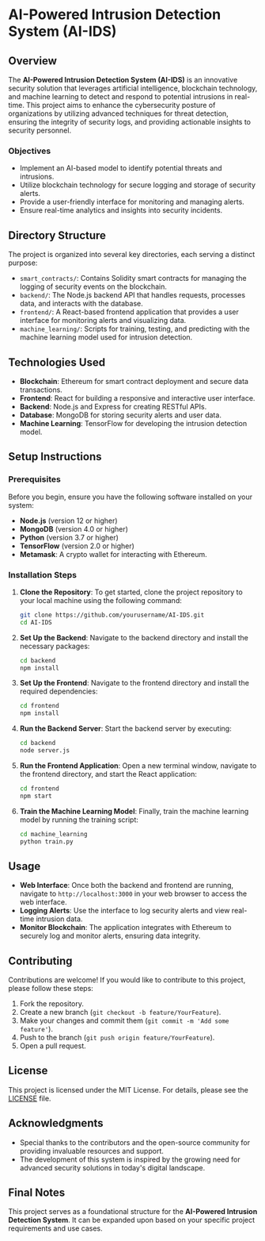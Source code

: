 # AI-Powered Intrusion Detection System (AI-IDS)

## Overview
The **AI-Powered Intrusion Detection System (AI-IDS)** is an innovative security solution that leverages artificial intelligence, blockchain technology, and machine learning to detect and respond to potential intrusions in real-time. This project aims to enhance the cybersecurity posture of organizations by utilizing advanced techniques for threat detection, ensuring the integrity of security logs, and providing actionable insights to security personnel.

### Objectives
- Implement an AI-based model to identify potential threats and intrusions.
- Utilize blockchain technology for secure logging and storage of security alerts.
- Provide a user-friendly interface for monitoring and managing alerts.
- Ensure real-time analytics and insights into security incidents.

## Directory Structure
The project is organized into several key directories, each serving a distinct purpose:

- `smart_contracts/`: Contains Solidity smart contracts for managing the logging of security events on the blockchain.
- `backend/`: The Node.js backend API that handles requests, processes data, and interacts with the database.
- `frontend/`: A React-based frontend application that provides a user interface for monitoring alerts and visualizing data.
- `machine_learning/`: Scripts for training, testing, and predicting with the machine learning model used for intrusion detection.

## Technologies Used
- **Blockchain**: Ethereum for smart contract deployment and secure data transactions.
- **Frontend**: React for building a responsive and interactive user interface.
- **Backend**: Node.js and Express for creating RESTful APIs.
- **Database**: MongoDB for storing security alerts and user data.
- **Machine Learning**: TensorFlow for developing the intrusion detection model.

## Setup Instructions

### Prerequisites
Before you begin, ensure you have the following software installed on your system:
- **Node.js** (version 12 or higher)
- **MongoDB** (version 4.0 or higher)
- **Python** (version 3.7 or higher)
- **TensorFlow** (version 2.0 or higher)
- **Metamask**: A crypto wallet for interacting with Ethereum.

### Installation Steps

1. **Clone the Repository**:
   To get started, clone the project repository to your local machine using the following command:
   ```bash
   git clone https://github.com/yourusername/AI-IDS.git
   cd AI-IDS
   ```

2. **Set Up the Backend**:
   Navigate to the backend directory and install the necessary packages:
   ```bash
   cd backend
   npm install
   ```

3. **Set Up the Frontend**:
   Navigate to the frontend directory and install the required dependencies:
   ```bash
   cd frontend
   npm install
   ```

4. **Run the Backend Server**:
   Start the backend server by executing:
   ```bash
   cd backend
   node server.js
   ```

5. **Run the Frontend Application**:
   Open a new terminal window, navigate to the frontend directory, and start the React application:
   ```bash
   cd frontend
   npm start
   ```

6. **Train the Machine Learning Model**:
   Finally, train the machine learning model by running the training script:
   ```bash
   cd machine_learning
   python train.py
   ```

## Usage
- **Web Interface**: Once both the backend and frontend are running, navigate to `http://localhost:3000` in your web browser to access the web interface.
- **Logging Alerts**: Use the interface to log security alerts and view real-time intrusion data.
- **Monitor Blockchain**: The application integrates with Ethereum to securely log and monitor alerts, ensuring data integrity.

## Contributing
Contributions are welcome! If you would like to contribute to this project, please follow these steps:
1. Fork the repository.
2. Create a new branch (`git checkout -b feature/YourFeature`).
3. Make your changes and commit them (`git commit -m 'Add some feature'`).
4. Push to the branch (`git push origin feature/YourFeature`).
5. Open a pull request.

## License
This project is licensed under the MIT License. For details, please see the [LICENSE](LICENSE) file.

## Acknowledgments
- Special thanks to the contributors and the open-source community for providing invaluable resources and support.
- The development of this system is inspired by the growing need for advanced security solutions in today's digital landscape.

## Final Notes
This project serves as a foundational structure for the **AI-Powered Intrusion Detection System**. It can be expanded upon based on your specific project requirements and use cases.
